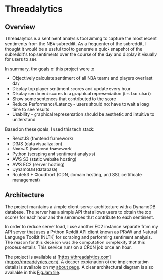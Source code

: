 # Threadalytics


## Overview
Threadalytics is a sentiment analysis tool aiming to capture the most recent sentiments from the NBA subreddit. As a frequenter of the subreddit, I thought it would be a useful tool to generate a quick snapshot of the subreddit's top sentiments over the course of the day and display it visually for users to see.

In summary, the goals of this project were to
* Objectively calculate sentiment of all NBA teams and players over last day
* Display top player sentiment scores and update every hour
* Display sentiment scores in a graphical representation (i.e. bar chart)
* Show some sentences that contributed to the score
* Reduce Performance/Latency - users should not have to wait a long time to see results
* Usability - graphical representation should be aesthetic and intuitive to understand

Based on these goals, I used this tech stack:
* ReactJS (frontend framework)
* D3JS (data visualization)
* NodeJS (backend framework)
* Python (scraping and sentiment analysis)
* AWS S3 (static website hosting)
* AWS EC2 (server hosting)
* DynamoDB (database)
* Route53 + Cloudfront (CDN, domain hosting, and SSL certificate management)

## Architecture
The project maintains a simple client-server architecture with a DynamoDB database. The server has a simple API that allows users to obtain the top scores for each hour and the sentences that contribute to each sentiment.

In order to reduce server load, I use another EC2 instance separate from my API server that uses a Python Reddit API client known as PRAW and Natural Language Toolkit (NLTK) for scraping and performing sentiment analysis. The reason for this decision was the computation complexity that this process entails. This service runs on a CRON job once an hour.

The project is available at [https://threadalytics.com](https://threadalytics.com). A deeper explanation of the implementation details is available on my [about page](https://threadalytics.com/about). A clear architectural diagram is also available in this [FigJam file](https://www.figma.com/file/Z1puaOabg8GjFQlxAKSos0/Threadalytics-System-Design?type=whiteboard&node-id=0%3A1&t=WKmPR9yLw7fZu7sh-1).